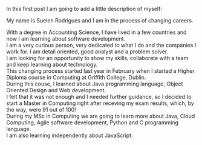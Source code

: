In this first post I am going to add a little description of myself:
<p>My name is Suelen Rodrigues and I am in the process of changing careers.</p>
With a degree in Accounting Science, I have lived in a few countries and now I am learning about software development.<br>
I am a very curious person, very dedicated to what I do and the companies I work for. I am detail oriented, good analyst and a problem solver.<br>
I am looking for an opportunity to show my skills, collaborate with a team and keep learning about technology. <br>
This changing process started last year in February when I started a Higher Diploma course in Computing at Griffith College, Dublin.<br>
During this couse, I learned about Java programming language, Object Oriented Design and Web development.<br>
I felt that it was not enough and I needed further guidance, so I decided to start a Master in Computing right after receving my exam results, which, by the way, were 91 out of 100! <br>
During my MSc in Computing we are going to learn more about Java, Cloud Computing, Agile software development, Python and C programming language.<br>
I am also learning independently about JavaScript.
